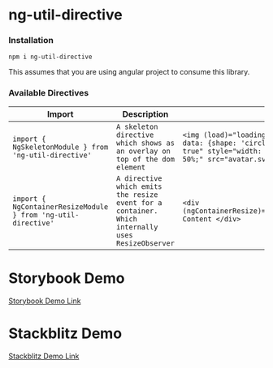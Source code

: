 # ng-util-directive

### Installation

`npm i ng-util-directive`

This assumes that you are using angular project to consume this library.

### Available Directives

| Import                                                        | Description                                                                                      | Usage                                                                                                                                                                                           |
| ------------------------------------------------------------- | ------------------------------------------------------------------------------------------------ | ----------------------------------------------------------------------------------------------------------------------------------------------------------------------------------------------- |
| `import { NgSkeletonModule } from 'ng-util-directive'`        | `A skeleton directive which shows as an overlay on top of the dom element`                       | `<img (load)="loading = false" *ngSkeleton="loading; data: {shape: 'circle', size: '100px' }; hideOnLoading: true" style="width: 100px; height: 100px; border-radius: 50%;" src="avatar.svg"/>` |
| `import { NgContainerResizeModule } from 'ng-util-directive'` | `A directive which emits the resize event for a container. Which internally uses ResizeObserver` | `<div (ngContainerResize)="handleContainerResize($event)">Some Content </div>`                                                                                                                  |

# Storybook Demo

[Storybook Demo Link](https://ng-util-directive.vercel.app/ "Storybook Link")

# Stackblitz Demo

[Stackblitz Demo Link](https://stackblitz.com/edit/angular-fzwtn5?file=src/main.ts "Stackblitz Link")
